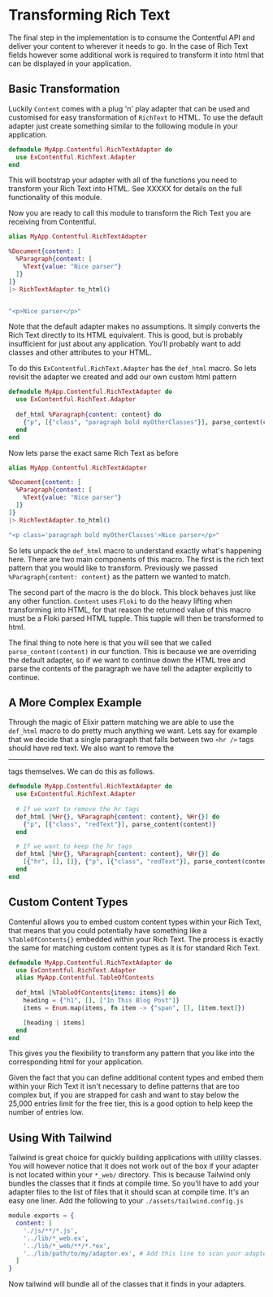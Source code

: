 # Transforming Rich Text

The final step in the implementation is to consume the Contentful API and deliver your content to wherever it needs to go. In the case of Rich Text fields however some additional work is required to transform it into html that can be displayed in your application.

## Basic Transformation

Luckily `Content` comes with a plug 'n' play adapter that can be used and customised for easy transformation of `RichText` to HTML. To use the default adapter just create something similar to the following module in your application.

```elixir
defmodule MyApp.Contentful.RichTextAdapter do
  use ExContentful.RichText.Adapter
end
```

This will bootstrap your adapter with all of the functions you need to transform your Rich Text into HTML. See XXXXX for details on the full functionality of this module.

Now you are ready to call this module to transform the Rich Text you are receiving from Contentful.

```elixir
alias MyApp.Contentful.RichTextAdapter

%Document{content: [
  %Paragraph{content: [
    %Text{value: "Nice parser"}
  ]}
]}
|> RichTextAdapter.to_html()


"<p>Nice parser</p>"
```

Note that the default adapter makes no assumptions. It simply converts the Rich Text directly to its HTML equivalent. This is good, but is probably insufficient for just about any application. You'll probably want to add classes and other attributes to your HTML.

To do this `ExContentful.RichText.Adapter` has the `def_html` macro. So lets revisit the adapter we created and add our own custom html pattern

```elixir
defmodule MyApp.Contentful.RichTextAdapter do
  use ExContentful.RichText.Adapter
  
  def_html %Paragraph{content: content} do
    {"p", [{"class", "paragraph bold myOtherClasses"}], parse_content(content)}
  end
end
```

Now lets parse the exact same Rich Text as before

```elixir
alias MyApp.Contentful.RichTextAdapter

%Document{content: [
  %Paragraph{content: [
    %Text{value: "Nice parser"}
  ]}
]}
|> RichTextAdapter.to_html()

"<p class='paragraph bold myOtherClasses'>Nice parser</p>"
```

So lets unpack the `def_html` macro to understand exactly what's happening here. There are two main components of this macro. The first is the rich text pattern that you would like to transform. Previously we passed `%Paragraph{content: content}` as the pattern we wanted to match.

The second part of the macro is the do block. This block behaves just like any other function. `Content` uses `Floki` to do the heavy lifting when transforming into HTML, for that reason the returned value of this macro must be a Floki parsed HTML tupple. This tupple will then be transformed to html.

The final thing to note here is that you will see that we called `parse_content(content)` in our function. This is because we are overriding the default adapter, so if we want to continue down the HTML tree and parse the contents of the paragraph we have tell the adapter explicitly to continue.

## A More Complex Example

Through the magic of Elixir pattern matching we are able to use the `def_html` macro to do pretty much anything we want. Lets say for example that we decide that a single paragraph that falls between two `<hr />` tags should have red text. We also want to remove the <hr /> tags themselves. We can do this as follows.

```elixir
defmodule MyApp.Contentful.RichTextAdapter do
  use ExContentful.RichText.Adapter
  
  # If we want to remove the hr tags
  def_html [%Hr{}, %Paragraph{content: content}, %Hr{}] do
    {"p", [{"class", "redText"}], parse_content(content)}
  end

  # If we want to keep the hr tags
  def_html [%Hr{}, %Paragraph{content: content}, %Hr{}] do
    [{"hr", [], []}, {"p", [{"class", "redText"}], parse_content(content)}, {"hr", [], []}]
  end
end
```

## Custom Content Types

Contenful allows you to embed custom content types within your Rich Text, that means that you could potentially have something like a `%TableOfContents{}` embedded within your Rich Text. The process is exactly the same for matching custom content types as it is for standard Rich Text.

```elixir
defmodule MyApp.Contentful.RichTextAdapter do
  use ExContentful.RichText.Adapter
  alias MyApp.Contentful.TableOfContents
  
  def_html [%TableOfContents{items: items}] do
    heading = {"h1", [], ["In This Blog Post"]}
    items = Enum.map(items, fn item -> {"span", [], [item.text]})

    [heading | items]
  end
end
```

This gives you the flexibility to transform any pattern that you like into the corresponding html for your application.

Given the fact that you can define additional content types and embed them within your Rich Text it isn't necessary to define patterns that are too complex but, if you are strapped for cash and want to stay below the 25,000 entries limit for the free tier, this is a good option to help keep the number of entries low.

## Using With Tailwind

Tailwind is great choice for quickly building applications with utility classes. You will however notice that it does not work out of the box if your adapter is not located within your `*_web/` directory. This is because Tailwind only bundles the classes that it finds at compile time. So you'll have to add your adapter files to the list of files that it should scan at compile time. It's an easy one liner. Add the following to your `./assets/tailwind.config.js`

```elixir
module.exports = {
  content: [
    './js/**/*.js',
    '../lib/*_web.ex',
    '../lib/*_web/**/*.*ex',
    '../lib/path/to/my/adapter.ex', # Add this line to scan your adapter
  ]
}
```

Now tailwind will bundle all of the classes that it finds in your adapters.
